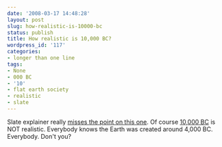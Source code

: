 ```yaml
---
date: '2008-03-17 14:48:28'
layout: post
slug: how-realistic-is-10000-bc
status: publish
title: How realistic is 10,000 BC?
wordpress_id: '117'
categories:
- longer than one line
tags:
- None
- 000 BC
- '10'
- flat earth society
- realistic
- slate
---
```


Slate explainer really [misses the point on this one](http://www.slate.com/id/2186730/). Of course [10,000 BC](http://www.imdb.com/title/tt0443649/) is NOT realistic. Everybody knows the Earth was created around 4,000 BC. Everybody. Don't you?

